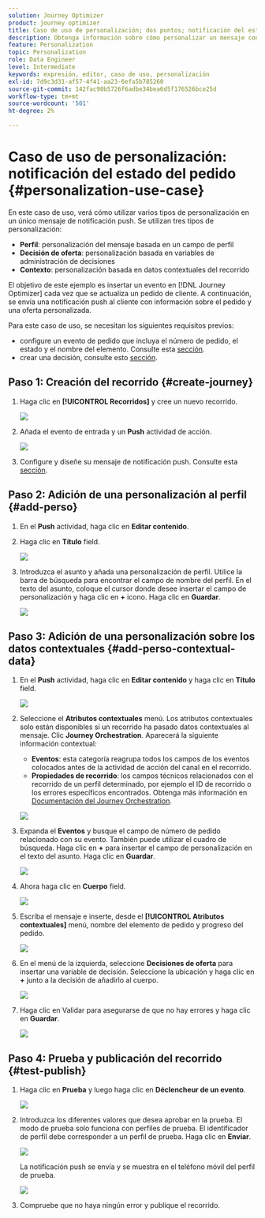 ```yaml
---
solution: Journey Optimizer
product: journey optimizer
title: Caso de uso de personalización; dos puntos; notificación del estado del pedido
description: Obtenga información sobre cómo personalizar un mensaje con información de perfil, decisión de oferta y contexto.
feature: Personalization
topic: Personalization
role: Data Engineer
level: Intermediate
keywords: expresión, editor, caso de uso, personalización
exl-id: 7d9c3d31-af57-4f41-aa23-6efa5b785260
source-git-commit: 142fac90b5726f6adbe34bea6d5f176526bce25d
workflow-type: tm+mt
source-wordcount: '501'
ht-degree: 2%

---
```


# Caso de uso de personalización: notificación del estado del pedido {#personalization-use-case}

En este caso de uso, verá cómo utilizar varios tipos de personalización en un único mensaje de notificación push. Se utilizan tres tipos de personalización:

* **Perfil**: personalización del mensaje basada en un campo de perfil
* **Decisión de oferta**: personalización basada en variables de administración de decisiones
* **Contexto**: personalización basada en datos contextuales del recorrido

El objetivo de este ejemplo es insertar un evento en [!DNL Journey Optimizer] cada vez que se actualiza un pedido de cliente. A continuación, se envía una notificación push al cliente con información sobre el pedido y una oferta personalizada.

Para este caso de uso, se necesitan los siguientes requisitos previos:

* configure un evento de pedido que incluya el número de pedido, el estado y el nombre del elemento. Consulte esta [sección](../event/about-events.md).
* crear una decisión, consulte esto [sección](../offers/offer-activities/create-offer-activities.md).

## Paso 1: Creación del recorrido {#create-journey}

1. Haga clic en **[!UICONTROL Recorridos]** y cree un nuevo recorrido.

   ![](assets/perso-uc4.png)

1. Añada el evento de entrada y un **Push** actividad de acción.

   ![](assets/perso-uc5.png)

1. Configure y diseñe su mensaje de notificación push. Consulte esta [sección](../push/create-push.md).

## Paso 2: Adición de una personalización al perfil {#add-perso}

1. En el **Push** actividad, haga clic en **Editar contenido**.

1. Haga clic en **Título** field.

   ![](assets/perso-uc2.png)

1. Introduzca el asunto y añada una personalización de perfil. Utilice la barra de búsqueda para encontrar el campo de nombre del perfil. En el texto del asunto, coloque el cursor donde desee insertar el campo de personalización y haga clic en **+** icono. Haga clic en **Guardar**.

   ![](assets/perso-uc3.png)

## Paso 3: Adición de una personalización sobre los datos contextuales {#add-perso-contextual-data}

1. En el **Push** actividad, haga clic en **Editar contenido** y haga clic en **Título** field.

   ![](assets/perso-uc9.png)

1. Seleccione el **Atributos contextuales** menú. Los atributos contextuales solo están disponibles si un recorrido ha pasado datos contextuales al mensaje. Clic **Journey Orchestration**. Aparecerá la siguiente información contextual:

   * **Eventos**: esta categoría reagrupa todos los campos de los eventos colocados antes de la actividad de acción del canal en el recorrido.
   * **Propiedades de recorrido**: los campos técnicos relacionados con el recorrido de un perfil determinado, por ejemplo el ID de recorrido o los errores específicos encontrados. Obtenga más información en [Documentación del Journey Orchestration](../building-journeys/expression/journey-properties.md).

   ![](assets/perso-uc10.png)

1. Expanda el **Eventos** y busque el campo de número de pedido relacionado con su evento. También puede utilizar el cuadro de búsqueda. Haga clic en **+** para insertar el campo de personalización en el texto del asunto. Haga clic en **Guardar**.

   ![](assets/perso-uc11.png)

1. Ahora haga clic en **Cuerpo** field.

   ![](assets/perso-uc12.png)

1. Escriba el mensaje e inserte, desde el **[!UICONTROL Atributos contextuales]** menú, nombre del elemento de pedido y progreso del pedido.

   ![](assets/perso-uc13.png)

1. En el menú de la izquierda, seleccione **Decisiones de oferta** para insertar una variable de decisión. Seleccione la ubicación y haga clic en **+** junto a la decisión de añadirlo al cuerpo.

   ![](assets/perso-uc14.png)

1. Haga clic en Validar para asegurarse de que no hay errores y haga clic en **Guardar**.

   ![](assets/perso-uc15.png)

## Paso 4: Prueba y publicación del recorrido {#test-publish}

1. Haga clic en **Prueba** y luego haga clic en **Déclencheur de un evento**.

   ![](assets/perso-uc17.png)

1. Introduzca los diferentes valores que desea aprobar en la prueba. El modo de prueba solo funciona con perfiles de prueba. El identificador de perfil debe corresponder a un perfil de prueba. Haga clic en **Enviar**.

   ![](assets/perso-uc18.png)

   La notificación push se envía y se muestra en el teléfono móvil del perfil de prueba.

   ![](assets/perso-uc19.png)

1. Compruebe que no haya ningún error y publique el recorrido.
